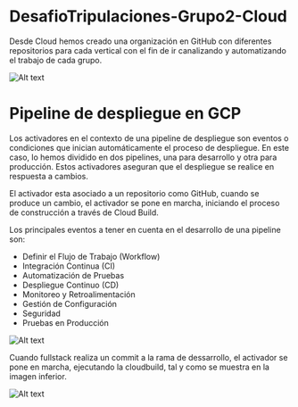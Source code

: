 # DesafioTripulaciones-Grupo2-Cloud


Desde Cloud hemos creado una organización en GitHub con diferentes repositorios para cada vertical con el fin de ir canalizando y automatizando el trabajo de cada grupo.

![Alt text](C:\Users\eloyc\DesafioTripulaciones_Sept23_Grupo2_Cloud-1\img\imagen1.png>)

# Pipeline de despliegue en GCP

Los activadores en el contexto de una pipeline de despliegue son eventos o condiciones que inician automáticamente el proceso de despliegue. En este caso, lo hemos dividido en dos pipelines, una para  desarrollo y otra para producción. Estos activadores aseguran que el despliegue se realice en respuesta a cambios.

El activador esta asociado a un repositorio como GitHub, cuando se produce un cambio, el activador se pone en marcha, iniciando el proceso de construcción a través de Cloud Build.

Los principales eventos a tener en cuenta en el desarrollo de una pipeline son:

- Definir el Flujo de Trabajo (Workflow)
- Integración Continua (CI)
- Automatización de Pruebas
- Despliegue Continuo (CD)
- Monitoreo y Retroalimentación
- Gestión de Configuración
- Seguridad
- Pruebas en Producción



![Alt text](<Captura de pantalla 2024-01-10 122053.png>)

Cuando fullstack realiza un commit a la rama de dessarrollo, el activador se pone en marcha, ejecutando la cloudbuild, tal y como se muestra en la imagen inferior.

![Alt text](<Captura de pantalla 2024-01-10 122159.png>)

